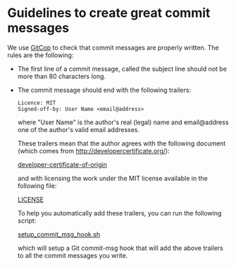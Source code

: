 # Guidelines to create great commit messages


We use [GitCop](https://gitcop.com) to check that commit messages are
properly written. The rules are the following:

* The first line of a commit message, called the subject line should
  not be more than 80 characters long.

* The commit message should end with the following trailers:

  ```
  Licence: MIT
  Signed-off-by: User Name <email@address>
  ```

  where "User Name" is the author's real (legal) name and
  email@address one of the author's valid email addresses.

  These trailers mean that the author agrees with the following
  document (which comes from http://developercertificate.org/):

  [developer-certificate-of-origin](./developer-certificate-of-origin)

  and with licensing the work under the MIT license available in the
  following file:

  [LICENSE](./LICENSE)

  To help you automatically add these trailers, you can run the
  following script:

  [setup_commit_msg_hook.sh](./setup_commit_msg_hook.sh)

  which will setup a Git commit-msg hook that will add the above
  trailers to all the commit messages you write.

